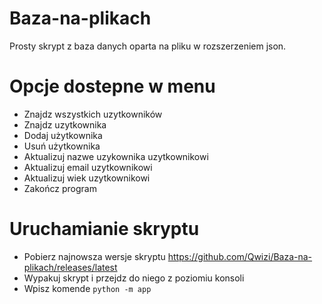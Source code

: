 # Baza-na-plikach
Prosty skrypt z baza danych oparta na pliku w rozszerzeniem json.

# Opcje dostepne w menu
* Znajdz wszystkich uzytkowników
* Znajdz uzytkownika
* Dodaj użytkownika
* Usuń użytkownika
* Aktualizuj nazwe uzykownika uzytkownikowi
* Aktualizuj email uzytkownikowi
* Aktualizuj wiek uzytkownikowi
* Zakończ program

# Uruchamianie skryptu
* Pobierz najnowsza wersje skryptu https://github.com/Qwizi/Baza-na-plikach/releases/latest
* Wypakuj skrypt i przejdz do niego z poziomiu konsoli
* Wpisz komende `python -m app`
